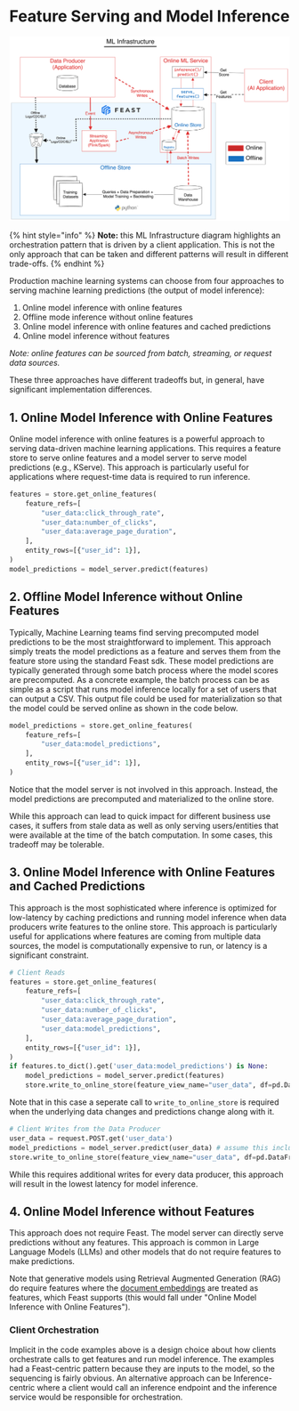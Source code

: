# Feature Serving and Model Inference

![](../../assets/feast_model_inference_architecture.png)


{% hint style="info" %}
**Note:** this ML Infrastructure diagram highlights an orchestration pattern that is driven by a client application. 
This is not the only approach that can be taken and different patterns will result in different trade-offs.
{% endhint %}

Production machine learning systems can choose from four approaches to serving machine learning predictions (the output 
of model inference):
1. Online model inference with online features
2. Offline mode inference without online features
3. Online model inference with online features and cached predictions
4. Online model inference without features 

*Note: online features can be sourced from batch, streaming, or request data sources.*

These three approaches have different tradeoffs but, in general, have significant implementation differences. 

## 1. Online Model Inference with Online Features
Online model inference with online features is a powerful approach to serving data-driven machine learning applications.
This requires a feature store to serve online features and a model server to serve model predictions (e.g., KServe).
This approach is particularly useful for applications where request-time data is required to run inference.
```python
features = store.get_online_features(
    feature_refs=[
        "user_data:click_through_rate",
        "user_data:number_of_clicks",
        "user_data:average_page_duration",
    ],
    entity_rows=[{"user_id": 1}],
)
model_predictions = model_server.predict(features)
```

## 2. Offline Model Inference without Online Features
Typically, Machine Learning teams find serving precomputed model predictions to be the most straightforward to implement.
This approach simply treats the model predictions as a feature and serves them from the feature store using the standard
Feast sdk. These model predictions are typically generated through some batch process where the model scores are precomputed.
As a concrete example, the batch process can be as simple as a script that runs model inference locally for a set of users that 
can output a CSV. This output file could be used for materialization so that the model could be served online as shown in the 
code below. 
```python
model_predictions = store.get_online_features(
    feature_refs=[
        "user_data:model_predictions",
    ],
    entity_rows=[{"user_id": 1}],
)
```
Notice that the model server is not involved in this approach. Instead, the model predictions are precomputed and 
materialized to the online store.

While this approach can lead to quick impact for different business use cases, it suffers from stale data as well
as only serving users/entities that were available at the time of the batch computation. In some cases, this tradeoff
may be tolerable.

## 3. Online Model Inference with Online Features and Cached Predictions
This approach is the most sophisticated where inference is optimized for low-latency by caching predictions and running 
model inference when data producers write features to the online store. This approach is particularly useful for 
applications where features are coming from multiple data sources, the model is computationally expensive to run, or 
latency is a significant constraint.

```python
# Client Reads
features = store.get_online_features(
    feature_refs=[
        "user_data:click_through_rate",
        "user_data:number_of_clicks",
        "user_data:average_page_duration",
        "user_data:model_predictions",
    ],
    entity_rows=[{"user_id": 1}],
)
if features.to_dict().get('user_data:model_predictions') is None:
    model_predictions = model_server.predict(features)
    store.write_to_online_store(feature_view_name="user_data", df=pd.DataFrame(model_predictions))
```
Note that in this case a seperate call to `write_to_online_store` is required when the underlying data changes and 
predictions change along with it.

```python
# Client Writes from the Data Producer
user_data = request.POST.get('user_data')
model_predictions = model_server.predict(user_data) # assume this includes `user_data` in the Data Frame
store.write_to_online_store(feature_view_name="user_data", df=pd.DataFrame(model_predictions))
```
While this requires additional writes for every data producer, this approach will result in the lowest latency for 
model inference.

## 4. Online Model Inference without Features
This approach does not require Feast. The model server can directly serve predictions without any features. This 
approach is common in Large Language Models (LLMs) and other models that do not require features to make predictions. 

Note that generative models using Retrieval Augmented Generation (RAG) do require features where the 
[document embeddings](../../reference/alpha-vector-database.md) are treated as features, which Feast supports 
(this would fall under "Online Model Inference with Online Features").

### Client Orchestration
Implicit in the code examples above is a design choice about how clients orchestrate calls to get features and run model inference.
The examples had a Feast-centric pattern because they are inputs to the model, so the sequencing is fairly obvious.
An alternative approach can be Inference-centric where a client would call an inference endpoint and the inference 
service would be responsible for orchestration.
